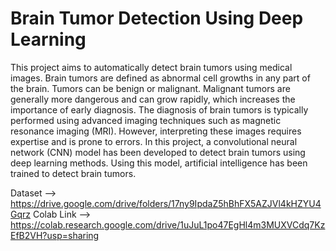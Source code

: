 # Brain Tumor Detection Using Deep Learning

This project aims to automatically detect brain tumors using medical images. Brain tumors are defined as abnormal cell growths in any part of the brain. Tumors can be benign or malignant. Malignant tumors are generally more dangerous and can grow rapidly, which increases the importance of early diagnosis. The diagnosis of brain tumors is typically performed using advanced imaging techniques such as magnetic resonance imaging (MRI). However, interpreting these images requires expertise and is prone to errors.
In this project, a convolutional neural network (CNN) model has been developed to detect brain tumors using deep learning methods. Using this model, artificial intelligence has been trained to detect brain tumors.

Dataset --> https://drive.google.com/drive/folders/17ny9IpdaZ5hBhFX5AZJVl4kHZYU4Gqrz
Colab Link --> https://colab.research.google.com/drive/1uJuL1po47EgHl4m3MUXVCdq7KzEfB2VH?usp=sharing
